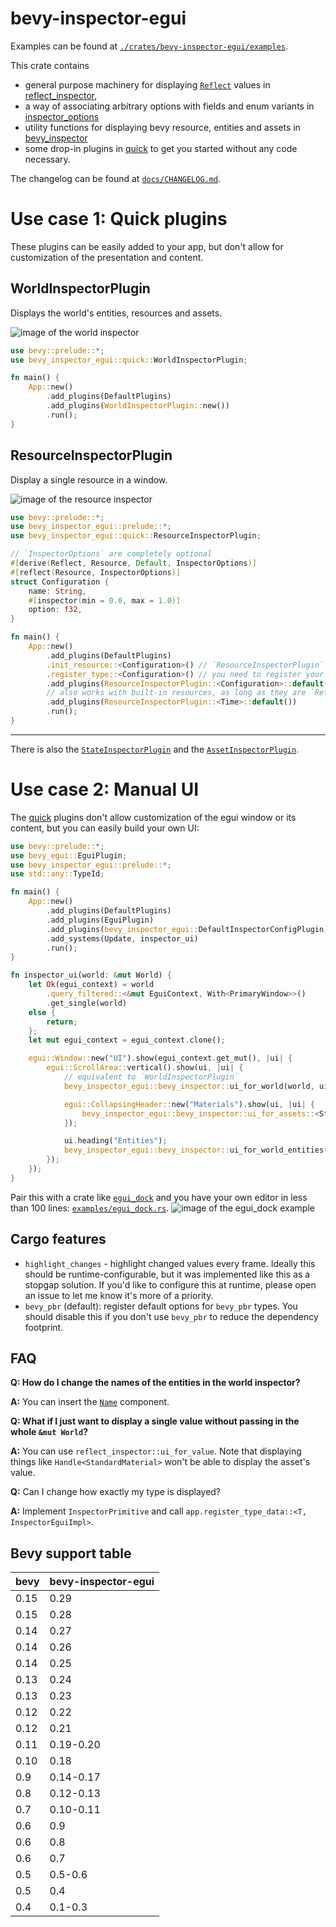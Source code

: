 # bevy-inspector-egui

Examples can be found at [`./crates/bevy-inspector-egui/examples`](./crates/bevy-inspector-egui/examples/).

This crate contains

- general purpose machinery for displaying [`Reflect`](bevy_reflect::Reflect) values in [reflect_inspector],
- a way of associating arbitrary options with fields and enum variants in [inspector_options]
- utility functions for displaying bevy resource, entities and assets in [bevy_inspector]
- some drop-in plugins in [quick] to get you started without any code necessary.

The changelog can be found at [`docs/CHANGELOG.md`](./docs/CHANGELOG.md).

# Use case 1: Quick plugins

These plugins can be easily added to your app, but don't allow for customization of the presentation and content.

## WorldInspectorPlugin

Displays the world's entities, resources and assets.

![image of the world inspector](https://raw.githubusercontent.com/jakobhellermann/bevy-inspector-egui/main/docs/images/world_inspector.png)

```rust
use bevy::prelude::*;
use bevy_inspector_egui::quick::WorldInspectorPlugin;

fn main() {
    App::new()
        .add_plugins(DefaultPlugins)
        .add_plugins(WorldInspectorPlugin::new())
        .run();
}
```

## ResourceInspectorPlugin

Display a single resource in a window.

![image of the resource inspector](https://raw.githubusercontent.com/jakobhellermann/bevy-inspector-egui/main/docs/images/resource_inspector.png)

```rust
use bevy::prelude::*;
use bevy_inspector_egui::prelude::*;
use bevy_inspector_egui::quick::ResourceInspectorPlugin;

// `InspectorOptions` are completely optional
#[derive(Reflect, Resource, Default, InspectorOptions)]
#[reflect(Resource, InspectorOptions)]
struct Configuration {
    name: String,
    #[inspector(min = 0.0, max = 1.0)]
    option: f32,
}

fn main() {
    App::new()
        .add_plugins(DefaultPlugins)
        .init_resource::<Configuration>() // `ResourceInspectorPlugin` won't initialize the resource
        .register_type::<Configuration>() // you need to register your type to display it
        .add_plugins(ResourceInspectorPlugin::<Configuration>::default())
        // also works with built-in resources, as long as they are `Reflect`
        .add_plugins(ResourceInspectorPlugin::<Time>::default())
        .run();
}
```

<hr>

There is also the [`StateInspectorPlugin`](quick::StateInspectorPlugin) and the [`AssetInspectorPlugin`](quick::AssetInspectorPlugin).

# Use case 2: Manual UI

The [quick] plugins don't allow customization of the egui window or its content, but you can easily build your own UI:

```rust
use bevy::prelude::*;
use bevy_egui::EguiPlugin;
use bevy_inspector_egui::prelude::*;
use std::any::TypeId;

fn main() {
    App::new()
        .add_plugins(DefaultPlugins)
        .add_plugins(EguiPlugin)
        .add_plugins(bevy_inspector_egui::DefaultInspectorConfigPlugin) // adds default options and `InspectorEguiImpl`s
        .add_systems(Update, inspector_ui)
        .run();
}

fn inspector_ui(world: &mut World) {
    let Ok(egui_context) = world
        .query_filtered::<&mut EguiContext, With<PrimaryWindow>>()
        .get_single(world)
    else {
        return;
    };
    let mut egui_context = egui_context.clone();

    egui::Window::new("UI").show(egui_context.get_mut(), |ui| {
        egui::ScrollArea::vertical().show(ui, |ui| {
            // equivalent to `WorldInspectorPlugin`
            bevy_inspector_egui::bevy_inspector::ui_for_world(world, ui);

            egui::CollapsingHeader::new("Materials").show(ui, |ui| {
                bevy_inspector_egui::bevy_inspector::ui_for_assets::<StandardMaterial>(world, ui);
            });

            ui.heading("Entities");
            bevy_inspector_egui::bevy_inspector::ui_for_world_entities(world, ui);
        });
    });
}
```

Pair this with a crate like [`egui_dock`](https://docs.rs/egui_dock/latest/egui_dock/) and you have your own editor in less than 100 lines: [`examples/egui_dock.rs`](https://github.com/jakobhellermann/bevy-inspector-egui/blob/main/crates/bevy-inspector-egui/examples/integrations/egui_dock.rs).
![image of the egui_dock example](https://raw.githubusercontent.com/jakobhellermann/bevy-inspector-egui/main/docs/images/egui_dock.png)

## Cargo features

- `highlight_changes` - highlight changed values every frame.
  Ideally this should be runtime-configurable, but it was implemented like this as a stopgap solution. If you'd like to configure this at runtime, please open an issue to let me know it's more of a priority.
- `bevy_pbr` (default): register default options for `bevy_pbr` types. You should disable this if you don't use `bevy_pbr` to reduce the dependency footprint.

## FAQ

**Q: How do I change the names of the entities in the world inspector?**

**A:** You can insert the [`Name`](https://docs.rs/bevy_core/latest/bevy_core/struct.Name.html) component.

**Q: What if I just want to display a single value without passing in the whole `&mut World`?**

**A:** You can use `reflect_inspector::ui_for_value`. Note that displaying things like `Handle<StandardMaterial>` won't be able to display the asset's value.

**Q:** Can I change how exactly my type is displayed?

**A:** Implement `InspectorPrimitive` and call `app.register_type_data::<T, InspectorEguiImpl>`.

[reflect_inspector]: https://docs.rs/bevy-inspector-egui/latest/bevy_inspector_egui/reflect_inspector
[inspector_options]: https://docs.rs/bevy-inspector-egui/latest/bevy_inspector_egui/inspector_options
[quick]: https://docs.rs/bevy-inspector-egui/latest/bevy_inspector_egui/quick
[bevy_inspector]: https://docs.rs/bevy-inspector-egui/latest/bevy_inspector_egui/bevy_inspector

## Bevy support table

| bevy | bevy-inspector-egui |
| ---- | ------------------- |
| 0.15 | 0.29                |
| 0.15 | 0.28                |
| 0.14 | 0.27                |
| 0.14 | 0.26                |
| 0.14 | 0.25                |
| 0.13 | 0.24                |
| 0.13 | 0.23                |
| 0.12 | 0.22                |
| 0.12 | 0.21                |
| 0.11 | 0.19-0.20           |
| 0.10 | 0.18                |
| 0.9  | 0.14-0.17           |
| 0.8  | 0.12-0.13           |
| 0.7  | 0.10-0.11           |
| 0.6  | 0.9                 |
| 0.6  | 0.8                 |
| 0.6  | 0.7                 |
| 0.5  | 0.5-0.6             |
| 0.5  | 0.4                 |
| 0.4  | 0.1-0.3             |
